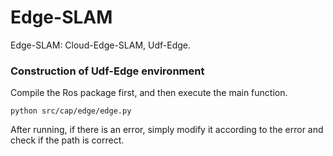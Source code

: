 # Edge-SLAM
Edge-SLAM: Cloud-Edge-SLAM, Udf-Edge.
### Construction of Udf-Edge environment
Compile the Ros package first, and then execute the main function.
```
python src/cap/edge/edge.py
```
After running, if there is an error, simply modify it according to the error and check if the path is correct.

